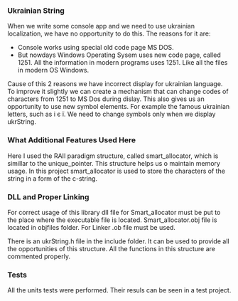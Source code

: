 ### Ukrainian String
When we write some console app and we need to use ukrainian localization, we have no opportunity to do this. The reasons for it are:
- Console works using special old code page MS DOS.
- But nowdays Windows Operating Sysem uses new code page, called 1251. All the information in modern programs uses 1251.
Like all the files in modern OS Windows.

Cause of this 2 reasons we have incorrect display for ukrainian language. To improve it slightly we can create a mechanism that can change codes of characters from 1251 to MS Dos during dislay.
This also gives us an opportunity to use new symbol elements. For example the famous ukrainian letters, such as i є ї. We need to change symbols only when we display ukrString. 

### What Additional Features Used Here
Here I used the RAII paradigm structure, called smart_allocator<T>, which is simillar to the unique_pointer. This structure helps us o maintain memory usage. 
In this project smart_allocator<T> is used to store the characters of the string in a form of the c-string. 

### DLL and Proper Linking
For correct usage of this library dll file for Smart_allocator must be put to the place where the executable file is located. Smart_allocator.obj file is located in objfiles folder.
For Linker .ob file must be used. 

There is an ukrString.h file in the include folder. It can be used to provide all the opportunities of this structure. All the functions in this structure are commented properly.

### Tests
All the units tests were performed. Their resuls can be seen in a test project. 


